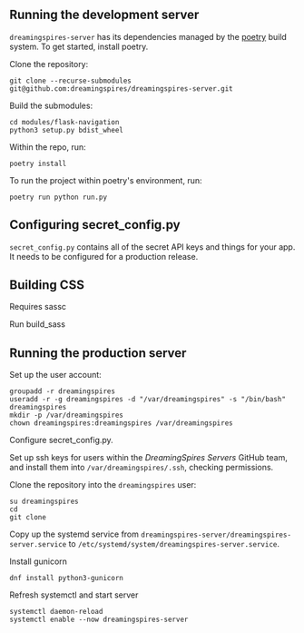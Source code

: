 ## Running the development server
`dreamingspires-server` has its dependencies managed by the [poetry](https://python-poetry.org) build system.  To get started, install poetry.

Clone the repository:
```
git clone --recurse-submodules git@github.com:dreamingspires/dreamingspires-server.git
```

Build the submodules:
```
cd modules/flask-navigation
python3 setup.py bdist_wheel
```

Within the repo, run:

```
poetry install
```

To run the project within poetry's environment, run:

```
poetry run python run.py
```

## Configuring secret_config.py
`secret_config.py` contains all of the secret API keys and things for your app.  It needs to be configured for a production release.

## Building CSS
Requires sassc

Run build_sass

## Running the production server
Set up the user account:
```
groupadd -r dreamingspires
useradd -r -g dreamingspires -d "/var/dreamingspires" -s "/bin/bash" dreamingspires
mkdir -p /var/dreamingspires
chown dreamingspires:dreamingspires /var/dreamingspires
```

Configure secret_config.py.

Set up ssh keys for users within the _DreamingSpires Servers_ GitHub team, and install them into `/var/dreamingspires/.ssh`, checking permissions.

Clone the repository into the `dreamingspires` user:
```
su dreamingspires
cd
git clone 
```

Copy up the systemd service from `dreamingspires-server/dreamingspires-server.service` to `/etc/systemd/system/dreamingspires-server.service`.

Install gunicorn
```
dnf install python3-gunicorn
```

Refresh systemctl and start server
```
systemctl daemon-reload
systemctl enable --now dreamingspires-server
```

